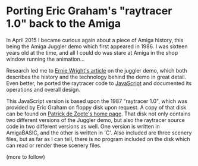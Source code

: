 # Porting Eric Graham's "raytracer 1.0" back to the Amiga

In April 2015 I became curious again about a piece of Amiga history, this being the Amiga Juggler demo which first appeared in 1986. I was sixteen years old at the time, and all I could do was stare at Amiga in the shop window running the animation...

Research led me to [Ernie Wright's article](http://www.etwright.org/cghist/juggler.html "The Juggler") on the juggler demo, which both describes the history and the technology behind the demo in great detail. Even better, he ported the raytracer code to [JavaScript](http://www.etwright.org/cghist/juggler_rt.html) and documented its operations and overall design.

This JavaScript version is based upon the 1987 "raytracer 1.0", which was provided by Eric Graham on floppy disk upon request. A copy of that disk can be found on [Patrick de Zoete's home page](https://www.dottyflowers.com/index.html#mozTocId334772). That disk not only contains two different versions of the Juggler demo, but also the raytracer source code in two different versions as well. One version is written in AmigaBASIC, and the other is written in 'C'. Also included are three scenery files, but as far as I can tell, there is no program included on the disk which can read or render these scenery files.

(more to follow)